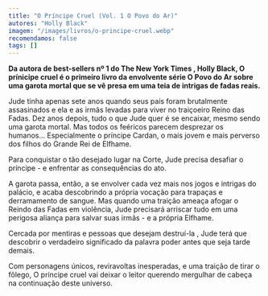 ```yaml
---
title: "O Príncipe Cruel (Vol. 1 O Povo do Ar)"
autores: "Holly Black"
imagem: "/images/livros/o-principe-cruel.webp"
recomendamos: false
tags: []
---
```


**Da autora de best-sellers nº 1 do The New York Times , Holly Black, O prínicipe cruel é o primeiro livro da envolvente série O Povo do Ar sobre uma garota mortal que se vê presa em uma teia de intrigas de fadas reais.**

Jude tinha apenas sete anos quando seus pais foram brutalmente assasinados e ela e as irmãs levadas para viver no traiçoeiro Reino das Fadas. Dez anos depois, tudo o que Jude quer é se encaixar, mesmo sendo uma garota mortal. Mas todos os feéricos parecem desprezar os humanos... Especialmente o príncipe Cardan, o mais jovem e mais perverso dos filhos do Grande Rei de Elfhame.

Para conquistar o tão desejado lugar na Corte, Jude precisa desafiar o príncipe - e enfrentar as consequências do ato.

A garota passa, então, a se envolver cada vez mais nos jogos e intrigas do palácio, e acaba descobrindo a própria vocação para trapaças e derramamento de sangue. Mas quando uma traição ameaça afogar o Reindo das Fadas em violência, Jude precisará arriscar tudo em uma perigosa aliança para salvar suas irmãs - e a própria Elfhame.

Cercada por mentiras e pessoas que desejam destruí-la , Jude terá que descobrir o verdadeiro significado da palavra poder antes que seja tarde demais.

Com personagens únicos, reviravoltas inesperadas, e uma traição de tirar o fôlego, O príncipe cruel vai deixar o leitor querendo mergulhar de cabeça na continuação deste universo.
